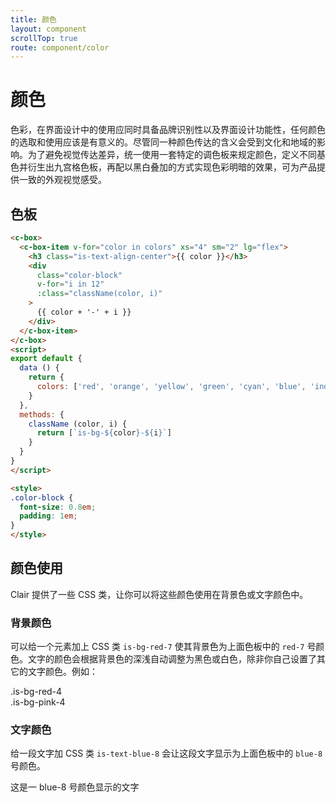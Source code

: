 ```yaml
---
title: 颜色
layout: component
scrollTop: true
route: component/color
---
```


# 颜色

色彩，在界面设计中的使用应同时具备品牌识别性以及界面设计功能性，任何颜色的选取和使用应该是有意义的。尽管同一种颜色传达的含义会受到文化和地域的影响。为了避免视觉传达差异，统一使用一套特定的调色板来规定颜色，定义不同基色并衍生出九宫格色板，再配以黑白叠加的方式实现色彩明暗的效果，可为产品提供一致的外观视觉感受。

## 色板

```html
<c-box>
  <c-box-item v-for="color in colors" xs="4" sm="2" lg="flex">
    <h3 class="is-text-align-center">{{ color }}</h3>
    <div
      class="color-block"
      v-for="i in 12"
      :class="className(color, i)"
    >
      {{ color + '-' + i }}
    </div>
  </c-box-item>
</c-box>
<script>
export default {
  data () {
    return {
      colors: ['red', 'orange', 'yellow', 'green', 'cyan', 'blue', 'indigo', 'purple', 'pink', 'gray']
    }
  },
  methods: {
    className (color, i) {
      return [`is-bg-${color}-${i}`]
    }
  }
}
</script>

<style>
.color-block {
  font-size: 0.8em;
  padding: 1em;
}
</style>
```

## 颜色使用

Clair 提供了一些 CSS 类，让你可以将这些颜色使用在背景色或文字颜色中。

### 背景颜色

可以给一个元素加上 CSS 类 `is-bg-red-7` 使其背景色为上面色板中的 `red-7` 号颜色。文字的颜色会根据背景色的深浅自动调整为黑色或白色，除非你自己设置了其它的文字颜色。例如：

<div class="c-box">
  <div class="c-box__item is-offset-1 is-bg-red-4">.is-bg-red-4</div>
  <div class="c-box__item is-bg-pink-4">.is-bg-pink-4</div>
</div>

### 文字颜色

给一段文字加 CSS 类 `is-text-blue-8` 会让这段文字显示为上面色板中的 `blue-8` 号颜色。

<p class="is-text-blue-8">这是一 blue-8 号颜色显示的文字</p>


